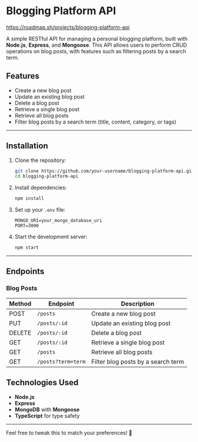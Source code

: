 # Blogging Platform API

https://roadmap.sh/projects/blogging-platform-api

A simple RESTful API for managing a personal blogging platform, built with **Node.js**, **Express**, and **Mongoose**. This API allows users to perform CRUD operations on blog posts, with features such as filtering posts by a search term.

## Features

- Create a new blog post
- Update an existing blog post
- Delete a blog post
- Retrieve a single blog post
- Retrieve all blog posts
- Filter blog posts by a search term (title, content, category, or tags)

---

## Installation

1. Clone the repository:
   ```bash
   git clone https://github.com/your-username/blogging-platform-api.git
   cd blogging-platform-api
   ```

2. Install dependencies:
   ```bash
   npm install
   ```

3. Set up your `.env` file:
   ```env
   MONGO_URI=your_mongo_database_uri
   PORT=3000
   ```

4. Start the development server:
   ```bash
   npm start
   ```

---

## Endpoints

### Blog Posts

| Method | Endpoint           | Description                         |
|--------|--------------------|-------------------------------------|
| POST   | `/posts`           | Create a new blog post              |
| PUT    | `/posts/:id`       | Update an existing blog post        |
| DELETE | `/posts/:id`       | Delete a blog post                  |
| GET    | `/posts/:id`       | Retrieve a single blog post         |
| GET    | `/posts`           | Retrieve all blog posts             |
| GET    | `/posts?term=term` | Filter blog posts by a search term  |

## Technologies Used

- **Node.js**
- **Express**
- **MongoDB** with **Mongoose**
- **TypeScript** for type safety

---

Feel free to tweak this to match your preferences! 🚀